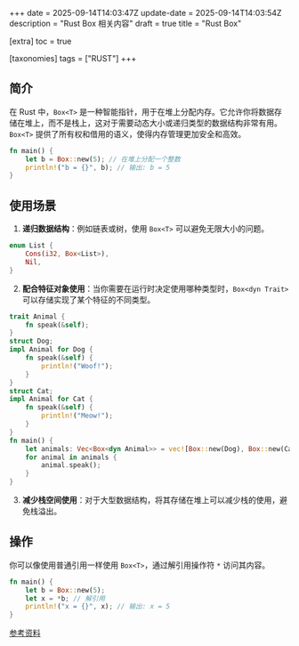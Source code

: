 +++
date = 2025-09-14T14:03:47Z
update-date = 2025-09-14T14:03:54Z
description = "Rust Box 相关内容" 
draft = true
title = "Rust Box"

[extra]
toc = true

[taxonomies]
tags = ["RUST"]
+++

## 简介

在 Rust 中，`Box<T>` 是一种智能指针，用于在堆上分配内存。它允许你将数据存储在堆上，而不是栈上，这对于需要动态大小或递归类型的数据结构非常有用。`Box<T>` 提供了所有权和借用的语义，使得内存管理更加安全和高效。

```rust
fn main() {
    let b = Box::new(5); // 在堆上分配一个整数
    println!("b = {}", b); // 输出: b = 5
}
```

## 使用场景

1. **递归数据结构**：例如链表或树，使用 `Box<T>` 可以避免无限大小的问题。

```rust
enum List {
    Cons(i32, Box<List>),
    Nil,
}
```

2. **配合特征对象使用**：当你需要在运行时决定使用哪种类型时，`Box<dyn Trait>` 可以存储实现了某个特征的不同类型。

```rust
trait Animal {
    fn speak(&self);
}
struct Dog;
impl Animal for Dog {
    fn speak(&self) {
        println!("Woof!");
    }
}
struct Cat;
impl Animal for Cat {
    fn speak(&self) {
        println!("Meow!");
    }
}
fn main() {
    let animals: Vec<Box<dyn Animal>> = vec![Box::new(Dog), Box::new(Cat)];
    for animal in animals {
        animal.speak();
    }
}
```

3. **减少栈空间使用**：对于大型数据结构，将其存储在堆上可以减少栈的使用，避免栈溢出。

## 操作

你可以像使用普通引用一样使用 `Box<T>`，通过解引用操作符 `*` 访问其内容。

```rust
fn main() {
    let b = Box::new(5);
    let x = *b; // 解引用
    println!("x = {}", x); // 输出: x = 5
}
```

[参考资料](https://doc.rust-lang.org/book/ch15-01-box.html)
